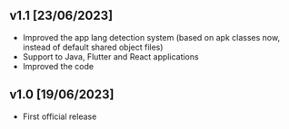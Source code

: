 ## v1.1 [23/06/2023]
- Improved the app lang detection system (based on apk classes now, instead of default shared object files)
- Support to Java, Flutter and React applications
- Improved the code

## v1.0 [19/06/2023]
- First official release